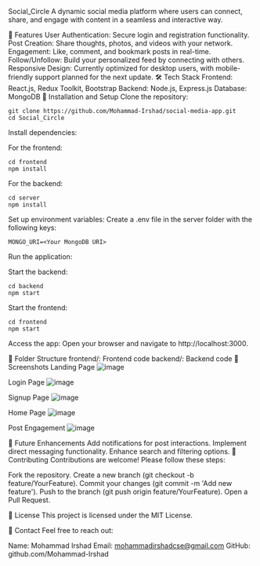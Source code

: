 Social_Circle
A dynamic social media platform where users can connect, share, and engage with content in a seamless and interactive way.

🌟 Features
User Authentication: Secure login and registration functionality.
Post Creation: Share thoughts, photos, and videos with your network.
Engagement: Like, comment, and bookmark posts in real-time.
Follow/Unfollow: Build your personalized feed by connecting with others.
Responsive Design: Currently optimized for desktop users, with mobile-friendly support planned for the next update.
🛠️ Tech Stack
Frontend: React.js, Redux Toolkit, Bootstrap
Backend: Node.js, Express.js
Database: MongoDB
🚀 Installation and Setup
Clone the repository:
```
git clone https://github.com/Mohammad-Irshad/social-media-app.git
cd Social_Circle
```
Install dependencies:

For the frontend:
```
cd frontend
npm install
```
For the backend:
```
cd server
npm install
```
Set up environment variables:
Create a .env file in the server folder with the following keys:
```
MONGO_URI=<Your MongoDB URI>
```
Run the application:

Start the backend:
```
cd backend
npm start
```
Start the frontend:
```
cd frontend
npm start
```
Access the app:
Open your browser and navigate to http://localhost:3000.

📂 Folder Structure
frontend/: Frontend code
backend/: Backend code
📸 Screenshots
Landing Page
![image](https://github.com/user-attachments/assets/fb40161a-42ca-46c6-966a-a08ed136ed2a)

Login Page
![image](https://github.com/user-attachments/assets/e60ea3ba-0c7f-4176-add2-b0745cb24dcd)

Signup Page
![image](https://github.com/user-attachments/assets/b85763ae-d316-4bbe-8169-530865668231)

Home Page
![image](https://github.com/user-attachments/assets/c1a222e6-4eef-4113-9ff2-aac770b5364c)

Post Engagement
![image](https://github.com/user-attachments/assets/9571fe93-b5c4-4b33-9e1a-6cc245e8cedb)


🌟 Future Enhancements
Add notifications for post interactions.
Implement direct messaging functionality.
Enhance search and filtering options.
🤝 Contributing
Contributions are welcome! Please follow these steps:

Fork the repository.
Create a new branch (git checkout -b feature/YourFeature).
Commit your changes (git commit -m 'Add new feature').
Push to the branch (git push origin feature/YourFeature).
Open a Pull Request.

📝 License
This project is licensed under the MIT License.

📧 Contact
Feel free to reach out:

Name: Mohammad Irshad
Email: mohammadirshadcse@gmail.com
GitHub: github.com/Mohammad-Irshad
